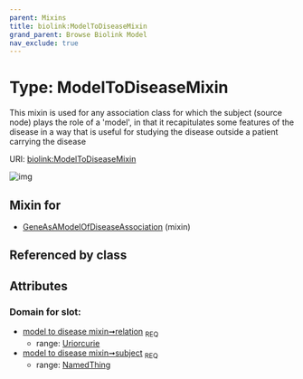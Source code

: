 ```yaml
---
parent: Mixins
title: biolink:ModelToDiseaseMixin
grand_parent: Browse Biolink Model
nav_exclude: true
---
```


# Type: ModelToDiseaseMixin


This mixin is used for any association class for which the subject (source node) plays the role of a 'model', in that it recapitulates some features of the disease in a way that is useful for studying the disease outside a patient carrying the disease

URI: [biolink:ModelToDiseaseMixin](https://w3id.org/biolink/vocab/ModelToDiseaseMixin)

![img](http://yuml.me/diagram/nofunky;dir:TB/class/\[GeneAsAModelOfDiseaseAssociation]uses%20-.->\[ModelToDiseaseMixin])

## Mixin for

 * [GeneAsAModelOfDiseaseAssociation](GeneAsAModelOfDiseaseAssociation.md) (mixin) 

## Referenced by class


## Attributes


### Domain for slot:

 * [model to disease mixin➞relation](model_to_disease_mixin_relation.md)  <sub>REQ</sub>
    * range: [Uriorcurie](types/Uriorcurie.md)
 * [model to disease mixin➞subject](model_to_disease_mixin_subject.md)  <sub>REQ</sub>
    * range: [NamedThing](NamedThing.md)

